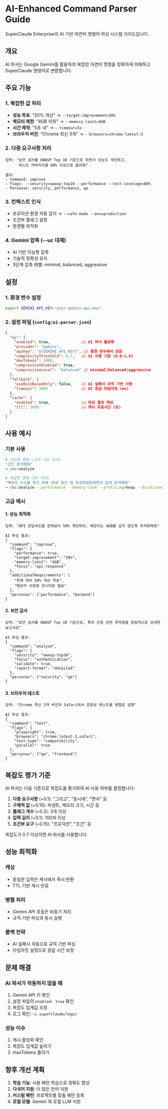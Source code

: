 # AI-Enhanced Command Parser Guide

SuperClaude Enterprise의 AI 기반 자연어 명령어 파싱 시스템 가이드입니다.

## 개요

AI 파서는 Google Gemini를 활용하여 복잡한 자연어 명령을 정확하게 이해하고 SuperClaude 명령어로 변환합니다.

## 주요 기능

### 1. 복잡한 값 처리
- **성능 목표**: "50% 개선" → `--target-improvement=50%`
- **메모리 제한**: "4GB 이하" → `--memory-limit=4GB`
- **시간 제약**: "5초 내" → `--timeout=5s`
- **브라우저 버전**: "Chrome 최신 3개" → `--browsers=chrome:latest-3`

### 2. 다중 요구사항 처리
```
입력: "보안 검사를 OWASP Top 10 기준으로 하면서 성능도 개선하고, 
      테스트 커버리지를 80% 이상으로 올려줘"

결과:
- Command: improve
- Flags: --security=owasp-top10 --performance --test-coverage=80%
- Personas: security, performance, qa
```

### 3. 컨텍스트 인식
- 프로덕션 환경 자동 감지 → `--safe-mode --env=production`
- 조건부 플래그 설정
- 환경별 최적화

### 4. Gemini 압축 (--uc 대체)
- AI 기반 지능형 압축
- 기술적 정확성 유지
- 3단계 압축 레벨: minimal, balanced, aggressive

## 설정

### 1. 환경 변수 설정
```bash
export GEMINI_API_KEY="your-gemini-api-key"
```

### 2. 설정 파일 (`config/ai-parser.json`)
```json
{
  "ai": {
    "enabled": true,              // AI 파서 활성화
    "provider": "gemini",         
    "apiKey": "${GEMINI_API_KEY}", // 환경 변수에서 읽음
    "complexityThreshold": 0.7,   // AI 사용 기준 (0.0-1.0)
    "maxTokens": 1000,
    "compressionEnabled": true,
    "compressionLevel": "balanced" // minimal|balanced|aggressive
  },
  "fallback": {
    "useRuleBasedOnly": false,    // AI 실패시 규칙 기반 사용
    "timeout": 3000               // AI 응답 타임아웃 (ms)
  },
  "cache": {
    "enabled": true,              // 파싱 결과 캐싱
    "ttl": 3600                   // 캐시 유효시간 (초)
  }
}
```

## 사용 예시

### 기본 사용
```bash
# 간단한 명령 (규칙 기반 처리)
"코드 분석해줘"
→ /sc:analyze

# 복잡한 명령 (AI 처리)
"메모리 누수를 찾기 위해 10분 동안 힙 프로파일링하면서 깊게 분석해줘"
→ /sc:analyze --performance --memory-leak --profiling=heap --duration=10m --think-hard
```

### 고급 예시

#### 1. 성능 최적화
```
입력: "API 응답속도를 현재보다 50% 개선하되, 메모리는 4GB를 넘지 않도록 최적화해줘"

AI 파싱 결과:
{
  "command": "improve",
  "flags": {
    "performance": true,
    "target-improvement": "50%",
    "memory-limit": "4GB",
    "focus": "api-response"
  },
  "additionalRequirements": [
    "현재 대비 50% 개선 목표",
    "메모리 사용량 모니터링 필요"
  ],
  "personas": ["performance", "backend"]
}
```

#### 2. 보안 감사
```
입력: "보안 검사를 OWASP Top 10 기준으로, 특히 인증 관련 취약점을 중점적으로 상세한 보고서로"

AI 파싱 결과:
{
  "command": "analyze",
  "flags": {
    "security": "owasp-top10",
    "focus": "authentication",
    "validate": true,
    "report-format": "detailed"
  },
  "personas": ["security", "qa"]
}
```

#### 3. 브라우저 테스트
```
입력: "Chrome 최신 3개 버전과 Safari에서 호환성 테스트를 병렬로 실행"

AI 파싱 결과:
{
  "command": "test",
  "flags": {
    "playwright": true,
    "browsers": "chrome:latest-3,safari",
    "test-type": "compatibility",
    "parallel": true
  },
  "personas": ["qa", "frontend"]
}
```

## 복잡도 평가 기준

AI 파서는 다음 기준으로 복잡도를 평가하여 AI 사용 여부를 결정합니다:

1. **다중 요구사항** (+0.1): "그리고", "동시에", "면서" 등
2. **구체적 값** (+0.15): 퍼센트, 메모리 크기, 시간 등
3. **플래그 개수** (+0.2): 3개 이상
4. **입력 길이** (+0.1): 100자 이상
5. **조건부 요구** (+0.15): "프로덕션", "조건" 등

복잡도가 0.7 이상이면 AI 파서를 사용합니다.

## 성능 최적화

### 캐싱
- 동일한 입력은 캐시에서 즉시 반환
- TTL 기반 캐시 만료

### 병렬 처리
- Gemini API 호출은 비동기 처리
- 규칙 기반 파싱과 동시 실행

### 폴백 전략
- AI 실패시 자동으로 규칙 기반 파싱
- 타임아웃 설정으로 응답 시간 보장

## 문제 해결

### AI 파서가 작동하지 않을 때
1. Gemini API 키 확인
2. 설정 파일의 `enabled: true` 확인
3. 복잡도 임계값 조정
4. 로그 확인: `~/.superclaude/logs/`

### 성능 이슈
1. 캐시 활성화 확인
2. 복잡도 임계값 높이기
3. maxTokens 줄이기

## 향후 개선 계획

1. **학습 기능**: 사용 패턴 학습으로 정확도 향상
2. **다국어 지원**: 더 많은 언어 지원
3. **커스텀 패턴**: 프로젝트별 맞춤 패턴 등록
4. **로컬 모델**: Gemini 외 로컬 LLM 지원